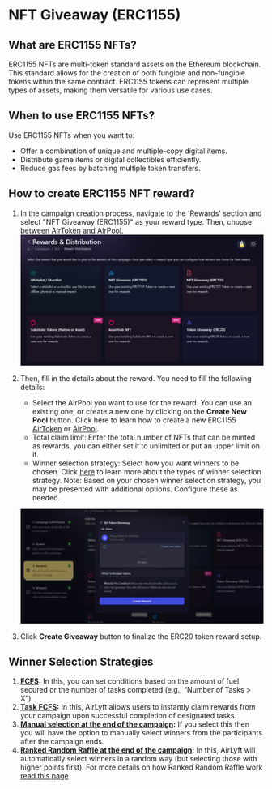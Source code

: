 # NFT Giveaway (ERC1155)

## What are ERC1155 NFTs?

ERC1155 NFTs are multi-token standard assets on the Ethereum blockchain. This standard allows for the creation of both fungible and non-fungible tokens within the same contract. ERC1155 tokens can represent multiple types of assets, making them versatile for various use cases.

## When to use ERC1155 NFTs?

Use ERC1155 NFTs when you want to:

- Offer a combination of unique and multiple-copy digital items.
- Distribute game items or digital collectibles efficiently.
- Reduce gas fees by batching multiple token transfers.

## How to create ERC1155 NFT reward?

1. In the campaign creation process, navigate to the 'Rewards' section and select "NFT Giveaway (ERC1155)" as your reward type. Then, choose between [AirToken](../../../air-token) and [AirPool](../../../air-pool).
![Creating a ERC1155 NFT Giveaway](../images/rewardsmain.png)

2. Then, fill in the details about the reward. You need to fill the following details:
    - Select the AirPool you want to use for the reward. You can use an existing one, or create a new one by clicking on the **Create New Pool** button. Click here to learn how to create a new ERC1155 [AirToken](../../../air-token/create-airtoken-erc1155) or [AirPool](../../../air-pool/create-airpool-erc1155).
    - Total claim limit: Enter the total number of NFTs that can be minted as rewards, you can either set it to unlimited or put an upper limit on it.
    - Winner selection strategy: Select how you want winners to be chosen. Click [here](../winner-selection) to learn more about the types of winner selection strategy. 
    Note: Based on your chosen winner selection strategy, you may be presented with additional options. Configure these as needed.

    ![ERC1155 Token Creation](../images/erc1155rewardcreation.png)

3. Click **Create Giveaway** button to finalize the ERC20 token reward setup.

## Winner Selection Strategies
1. **[FCFS](../winner-selection/fcfs):** In this, you can set conditions based on the amount of fuel secured or the number of tasks completed (e.g., “Number of Tasks > X”).
2. **[Task FCFS](../winner-selection/task-fcfs):** In this, AirLyft allows users to instantly claim rewards from your campaign upon successful completion of designated tasks.
3. **[Manual selection at the end of the campaign](../winner-selection/manual):** If you select this then you will have the option to manually select winners from the participants after the campaign ends.
4. **[Ranked Random Raffle at the end of the campaign](../winner-selection/ranked-random):** In this, AirLyft will automatically select winners in a random way (but selecting those with higher points first). For more details on how Ranked Random Raffle work [read this page](../winner-selection/ranked-random).
